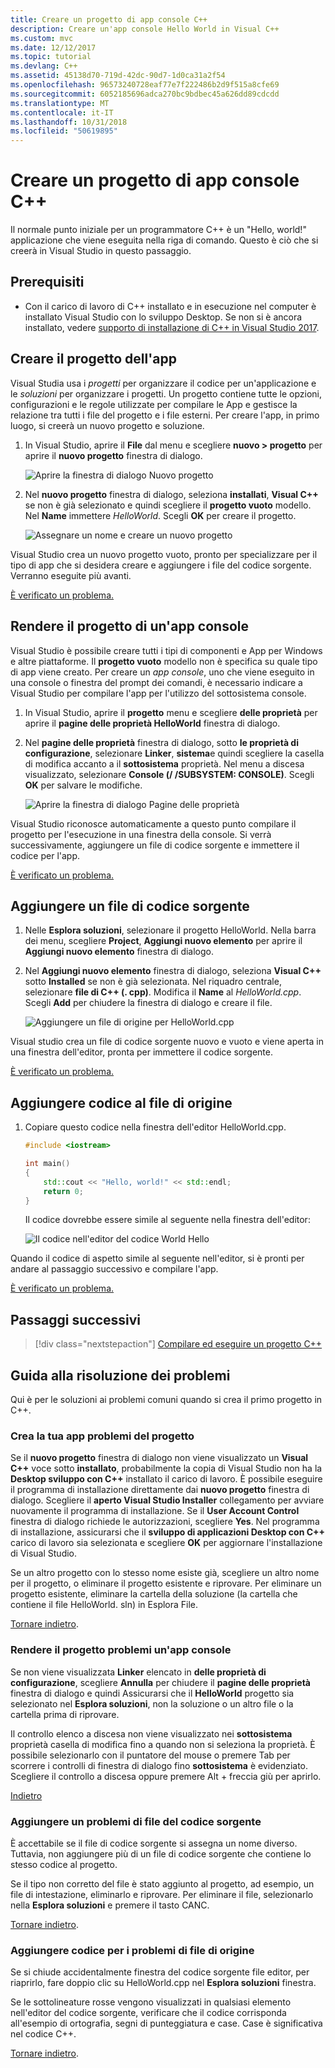 ```yaml
---
title: Creare un progetto di app console C++
description: Creare un'app console Hello World in Visual C++
ms.custom: mvc
ms.date: 12/12/2017
ms.topic: tutorial
ms.devlang: C++
ms.assetid: 45138d70-719d-42dc-90d7-1d0ca31a2f54
ms.openlocfilehash: 96573240728eaf77e7f222486b2d9f515a8cfe69
ms.sourcegitcommit: 6052185696adca270bc9bdbec45a626dd89cdcdd
ms.translationtype: MT
ms.contentlocale: it-IT
ms.lasthandoff: 10/31/2018
ms.locfileid: "50619895"
---
```

# <a name="create-a-c-console-app-project"></a>Creare un progetto di app console C++

Il normale punto iniziale per un programmatore C++ è un "Hello, world!" applicazione che viene eseguita nella riga di comando. Questo è ciò che si creerà in Visual Studio in questo passaggio.

## <a name="prerequisites"></a>Prerequisiti

- Con il carico di lavoro di C++ installato e in esecuzione nel computer è installato Visual Studio con lo sviluppo Desktop. Se non si è ancora installato, vedere [supporto di installazione di C++ in Visual Studio 2017](../build/vscpp-step-0-installation.md).

## <a name="create-your-app-project"></a>Creare il progetto dell'app

Visual Studia usa i *progetti* per organizzare il codice per un'applicazione e le *soluzioni* per organizzare i progetti. Un progetto contiene tutte le opzioni, configurazioni e le regole utilizzate per compilare le App e gestisce la relazione tra tutti i file del progetto e i file esterni. Per creare l'app, in primo luogo, si creerà un nuovo progetto e soluzione.

1. In Visual Studio, aprire il **File** dal menu e scegliere **nuovo > progetto** per aprire il **nuovo progetto** finestra di dialogo.

   ![Aprire la finestra di dialogo Nuovo progetto](../build/media/vscpp-file-new-project.gif "aprire la finestra di dialogo Nuovo progetto")

1. Nel **nuovo progetto** finestra di dialogo, seleziona **installati**, **Visual C++** se non è già selezionato e quindi scegliere il **progetto vuoto** modello. Nel **Name** immettere *HelloWorld*. Scegli **OK** per creare il progetto.

   ![Assegnare un nome e creare un nuovo progetto](../build/media/vscpp-concierge-project-name-callouts.png "nome e creare un nuovo progetto")

Visual Studio crea un nuovo progetto vuoto, pronto per specializzare per il tipo di app che si desidera creare e aggiungere i file del codice sorgente. Verranno eseguite più avanti.

[È verificato un problema.](#create-your-app-project-issues)

## <a name="make-your-project-a-console-app"></a>Rendere il progetto di un'app console

Visual Studio è possibile creare tutti i tipi di componenti e App per Windows e altre piattaforme. Il **progetto vuoto** modello non è specifica su quale tipo di app viene creato. Per creare un *app console*, uno che viene eseguito in una console o finestra del prompt dei comandi, è necessario indicare a Visual Studio per compilare l'app per l'utilizzo del sottosistema console.

1. In Visual Studio, aprire il **progetto** menu e scegliere **delle proprietà** per aprire il **pagine delle proprietà HelloWorld** finestra di dialogo.

1. Nel **pagine delle proprietà** finestra di dialogo, sotto **le proprietà di configurazione**, selezionare **Linker**, **sistema**e quindi scegliere la casella di modifica accanto a il **sottosistema** proprietà. Nel menu a discesa visualizzato, selezionare **Console (/ /SUBSYSTEM: CONSOLE)**. Scegli **OK** per salvare le modifiche.

   ![Aprire la finestra di dialogo Pagine delle proprietà](../build/media/vscpp-properties-linker-subsystem.gif "aprire la finestra di dialogo Pagine delle proprietà")

Visual Studio riconosce automaticamente a questo punto compilare il progetto per l'esecuzione in una finestra della console. Si verrà successivamente, aggiungere un file di codice sorgente e immettere il codice per l'app.

[È verificato un problema.](#make-your-project-a-console-app-issues)

## <a name="add-a-source-code-file"></a>Aggiungere un file di codice sorgente

1. Nelle **Esplora soluzioni**, selezionare il progetto HelloWorld. Nella barra dei menu, scegliere **Project**, **Aggiungi nuovo elemento** per aprire il **Aggiungi nuovo elemento** finestra di dialogo.

1. Nel **Aggiungi nuovo elemento** finestra di dialogo, seleziona **Visual C++** sotto **Installed** se non è già selezionata. Nel riquadro centrale, selezionare **file di C++ (. cpp)**. Modifica il **Name** al *HelloWorld.cpp*. Scegli **Add** per chiudere la finestra di dialogo e creare il file.

   ![Aggiungere un file di origine per HelloWorld.cpp](../build/media/vscpp-add-new-item.gif "aggiungere un file di origine per HelloWorld.cpp")

Visual studio crea un file di codice sorgente nuovo e vuoto e viene aperta in una finestra dell'editor, pronta per immettere il codice sorgente.

[È verificato un problema.](#add-a-source-code-file-issues)

## <a name="add-code-to-the-source-file"></a>Aggiungere codice al file di origine

1. Copiare questo codice nella finestra dell'editor HelloWorld.cpp.

   ```cpp
   #include <iostream>

   int main()
   {
       std::cout << "Hello, world!" << std::endl;
       return 0;
   }
   ```

   Il codice dovrebbe essere simile al seguente nella finestra dell'editor:

   ![Il codice nell'editor del codice World Hello](../build/media/vscpp-hello-world-editor.png "codice Hello World nell'editor")

Quando il codice di aspetto simile al seguente nell'editor, si è pronti per andare al passaggio successivo e compilare l'app.

[È verificato un problema.](#add-a-source-code-file-issues)

## <a name="next-steps"></a>Passaggi successivi

> [!div class="nextstepaction"]
> [Compilare ed eseguire un progetto C++](vscpp-step-2-build.md)

## <a name="troubleshooting-guide"></a>Guida alla risoluzione dei problemi

Qui è per le soluzioni ai problemi comuni quando si crea il primo progetto in C++.

### <a name="create-your-app-project-issues"></a>Crea la tua app problemi del progetto

Se il **nuovo progetto** finestra di dialogo non viene visualizzato un **Visual C++** voce sotto **installato**, probabilmente la copia di Visual Studio non ha la **Desktop sviluppo con C++** installato il carico di lavoro. È possibile eseguire il programma di installazione direttamente dai **nuovo progetto** finestra di dialogo. Scegliere il **aperto Visual Studio Installer** collegamento per avviare nuovamente il programma di installazione. Se il **User Account Control** finestra di dialogo richiede le autorizzazioni, scegliere **Yes**. Nel programma di installazione, assicurarsi che il **sviluppo di applicazioni Desktop con C++** carico di lavoro sia selezionata e scegliere **OK** per aggiornare l'installazione di Visual Studio.

Se un altro progetto con lo stesso nome esiste già, scegliere un altro nome per il progetto, o eliminare il progetto esistente e riprovare. Per eliminare un progetto esistente, eliminare la cartella della soluzione (la cartella che contiene il file HelloWorld. sln) in Esplora File.

[Tornare indietro](#create-your-app-project).

### <a name="make-your-project-a-console-app-issues"></a>Rendere il progetto problemi un'app console

Se non viene visualizzata **Linker** elencato in **delle proprietà di configurazione**, scegliere **Annulla** per chiudere il **pagine delle proprietà** finestra di dialogo e quindi Assicurarsi che il **HelloWorld** progetto sia selezionato nel **Esplora soluzioni**, non la soluzione o un altro file o la cartella prima di riprovare.

Il controllo elenco a discesa non viene visualizzato nei **sottosistema** proprietà casella di modifica fino a quando non si seleziona la proprietà. È possibile selezionarlo con il puntatore del mouse o premere Tab per scorrere i controlli di finestra di dialogo fino **sottosistema** è evidenziato. Scegliere il controllo a discesa oppure premere Alt + freccia giù per aprirlo.

[Indietro](#make-your-project-a-console-app)

### <a name="add-a-source-code-file-issues"></a>Aggiungere un problemi di file del codice sorgente

È accettabile se il file di codice sorgente si assegna un nome diverso. Tuttavia, non aggiungere più di un file di codice sorgente che contiene lo stesso codice al progetto.

Se il tipo non corretto del file è stato aggiunto al progetto, ad esempio, un file di intestazione, eliminarlo e riprovare. Per eliminare il file, selezionarlo nella **Esplora soluzioni** e premere il tasto CANC.

[Tornare indietro](#add-a-source-code-file).

### <a name="add-code-to-the-source-file-issues"></a>Aggiungere codice per i problemi di file di origine

Se si chiude accidentalmente finestra del codice sorgente file editor, per riaprirlo, fare doppio clic su HelloWorld.cpp nel **Esplora soluzioni** finestra.

Se le sottolineature rosse vengono visualizzati in qualsiasi elemento nell'editor del codice sorgente, verificare che il codice corrisponda all'esempio di ortografia, segni di punteggiatura e case. Case è significativa nel codice C++.

[Tornare indietro](#add-code-to-the-source-file).

<iframe src="" height="0" width="0" frameborder="0" name="frameTarget" />